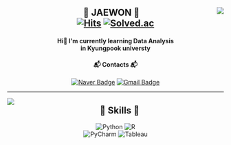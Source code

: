 <!-- ![header](https://capsule-render.vercel.app/api?type=waving&color=0:B5E4F7,100:a82da8&height=200&section=header&text=Welcome&fontSize=70&fontColor=FFFFFF&fontAlignY=33&desc=JAEWON's%20Github%20Profile&descAlign=58&descAlignY=53&animation=twinkling) -->

<div align="center">

  <img align="right" src="https://github-readme-stats.vercel.app/api?username=kry1126&show_icons=true&theme=vue"/>

## 🐣 JAEWON 🐥<br/>[![Hits](https://hits.seeyoufarm.com/api/count/incr/badge.svg?url=https%3A%2F%2Fgithub.com%2Fkry1126&count_bg=%23292828&title_bg=%23292828&icon=github.svg&icon_color=%23E7E7E7&title=hits&edge_flat=false)](https://hits.seeyoufarm.com)  [![Solved.ac](http://mazassumnida.wtf/api/mini/generate_badge?boj=kry1126)](https://solved.ac/kry1126)

#### Hi👋 I'm currently learning Data Analysis<br/>in Kyungpook universty
#### 📬 Contacts 📬
[![Naver Badge](https://img.shields.io/badge/Naver-03C75A?style=flat-square&logo=Naver&logoColor=white&link=mailto:kry1126@naver.com)](mailto:kry1126@naver.com)
[![Gmail Badge](https://img.shields.io/badge/Gmail-EA4335?style=flat-square&logo=Gmail&logoColor=white&link=mailto:kry11266@gmail.com)](mailto:kry11266@gmail.com)
<br/>

---

<img align="left" src="https://github-readme-stats.vercel.app/api/top-langs/?username=kry1126&layout=compact&theme=vue"/>

## 💪 Skills 💪
![Python](https://img.shields.io/badge/Python-3776AB.svg?&style=for-the-badge&logo=Python&logoColor=white)
![R](https://img.shields.io/badge/R-FF4154.svg?&style=for-the-badge&logo=R&logoColor=white)  
![PyCharm](https://img.shields.io/badge/PyCharm-569A31.svg?&style=for-the-badge&logo=PyCharm&logoColor=white)
![Tableau](https://img.shields.io/badge/Tableau-E97627.svg?&style=for-the-badge&logo=Tableau&logoColor=white)

</div>

<!-- ![footer](https://capsule-render.vercel.app/api?type=waving&color=0:a82da8,100:B5E4F7&height=150&section=footer) -->
